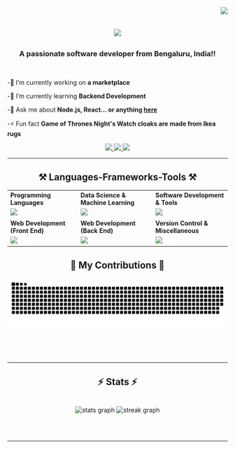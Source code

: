 <img align="right" src="https://visitor-badge.laobi.icu/badge?page_id=VedanshMaheshwari.VedanshMaheshwari" />
<h1 align="center">
    <img src="https://readme-typing-svg.herokuapp.com/?font=Righteous&size=35&center=true&vCenter=true&width=500&height=70&duration=4000&lines=Hi+There!+👋;+I'm+Vedansh+Maheshwari!;" />
</h1>

<h3 align="center">A passionate software developer from Bengaluru, India!!</h3><br>
<div align="left">
 
 -🔭 I’m currently working on **a marketplace**
 
 -🌱 I’m currently learning **Backend Development**
 
 -💬 Ask me about **Node.js, React... or anything [here](https://github.com/VedanshMaheshwari/VedanshMaheshwari)**

 -⚡ Fun fact **Game of Thrones Night's Watch cloaks are made from Ikea rugs**

 </div>
 
<div align="center"> 
  <a href="mailto:vedanshm15@gmail.com">
    <img src="https://img.shields.io/badge/Gmail-333333?style=for-the-badge&logo=gmail&logoColor=red" />
  </a>
  <a href="https://linkedin.com/in/vedanshmaheshwari297" target="_blank">
    <img src="https://img.shields.io/badge/LinkedIn-0077B5?style=for-the-badge&logo=linkedin&logoColor=white" target="_blank" />
  </a>
  <a href="https://VedanshMaheshwari.github.io" target="_blank">
     <img src="https://img.shields.io/badge/Portfolio-FF5722?style=for-the-badge&logo=todoist&logoColor=white" target="_blank" /> <!-- sqlite, safari, google-chrome are other good icon options -->
  </a>
</div>

 <hr/>
 
<h2 align="center">⚒️ Languages-Frameworks-Tools ⚒️</h2>
<table align="center"> 
 <tr>
  <td>
   <strong>Programming Languages</strong>
  </td>
  <td>
   <strong>Data Science & Machine Learning</strong>
  </td>
  <td>
   <strong>Software Development & Tools</strong>
  </td>
 </tr>
 <tr>
  <td>
   <img src = "https://skillicons.dev/icons?i=c,java,javascript&theme=dark">
  </td>
  <td>
   <img src = "https://skillicons.dev/icons?i=tensorflow,opencv&theme=dark">
  </td>
  <td>
   <img src = "https://skillicons.dev/icons?i=vscode">
  </td>
 </tr>
 <tr>
  <td>
   <strong>Web Development (Front End)</strong>
  </td>
  <td>
   <strong>Web Development (Back End)</strong>
  </td>
  <td>
   <strong>Version Control & Miscellaneous</strong>
  </td>
 </tr>
 <tr>
  <td>
   <img src = "https://skillicons.dev/icons?i=html,css,react&theme=dark">
  </td>
  <td>
   <img src = "https://skillicons.dev/icons?i=nodejs,mongodb,firebase&theme=dark">
  </td>
  <td>
   <img src = "https://skillicons.dev/icons?i=git,github,bash&theme=dark">
  </td>
 </tr>
</table>

<div align="center">
  <h2>🐍 My Contributions 🐍</h2>
  <picture>
  <source media="(prefers-color-scheme: dark)" srcset="https://raw.githubusercontent.com/VedanshMaheshwari/VedanshMaheshwari/output/github-contribution-grid-snake-dark.svg">
  <source media="(prefers-color-scheme: light)" srcset="https://raw.githubusercontent.com//VedanshMaheshwari/VedanshMaheshwari/github-contribution-grid-snake.svg">
  <img alt="github contribution grid snake animation" src="https://raw.githubusercontent.com/VedanshMaheshwari/VedanshMaheshwari/output/github-contribution-grid-snake.svg">
</picture>

  <br/><br/><br/>
</div>

<hr/>

<h2 align="center">⚡ Stats ⚡</h2>
<br>
<div align="center">
  <img src="https://github-readme-stats.vercel.app/api?username=VedanshMaheshwari&hide_title=false&hide_rank=&show_icons=true&include_all_commits=true&count_private=true&disable_animations=false&theme=dracula&locale=en&hide_border=false&order=1" height="170" alt="stats graph"/>
  <img src="https://streak-stats.demolab.com?user=VedanshMaheshwari&locale=en&mode=daily&theme=dracula&hide_border=false&border_radius=5&order=2" height="170" alt="streak graph"/>
</div>

<br/><br/>

<hr/>
<!--
<br/>
<div align="center">
<a href='https://ko-fi.com/V7V4RAK9C' target='_blank'><img height='64' style='border:0px;height:64px;' src='https://storage.ko-fi.com/cdn/kofi1.png?v=3' border='0' alt='Buy Me a Coffee at ko-fi.com' /></a>
</div>
<br/>
-->
